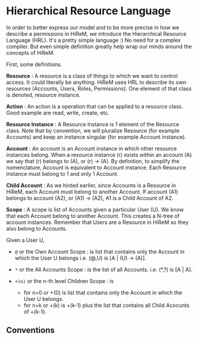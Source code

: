 # Hierarchical Resource Language

In order to better express our model and to be more precise in how we describe a permissions in HiReM, we introduce the Hierarchical Resource Language (HRL). It's a pretty simple language :) No need for a complex compiler. But even simple definition greatly help wrap our minds around the concepts of HiReM.

First, some definitions.

**Resource** : A resource is a class of things to which we want to control access. It could literally be anything. HiReM uses HRL to describe its own resources (Accounts, Users, Roles, Permissions). One element of that class is denoted, resource instance.

**Action** : An action is a operation that can be applied to a resource class. Good example are read, write, create, etc.

**Resource Instance** : A Resource Instance is 1 element of the Resource class. Note that by convention, we will pluralize Resource (for example Accounts) and keep an instance singular (for example Account instance).

**Account** : An account is an Account instance in which other resource instances belong. When a resource instance (r) exists within an account (A) we say that (r) belongs to (A), or (r) -> (A). By definition, to simplify the nomenclature, Account is equivalent to Account instance.
Each Resource instance must belong to 1 and only 1 Account.

**Child Account** : As we hinted earlier, since Accounts is a Resource in HiReM, each Account must belong to another Account. If account (A1) belongs to account (A2), or (A1) -> (A2), A1 is a Child Account of A2.

**Scope** : A scope is list of Accounts given a particular User (U). We know that each Account belong to another Account. This creates a N-tree of account instances.
Remember that Users are a Resource in HiReM so they also belong to Accounts.

Given a User U,

- `@` or the Own Account Scope : is list that contains only the Account in which the User U belongs i.e. (@,U) is [A | (U) -> (A)].

- `*` or the All Accounts Scope : is the list of all Accounts. i.e. (*,?) is [A | A].

- `+(n)` or the n-th level Children Scope : is
  - for n=0 or +(0)  is list that contains only the Account in which the User U belongs.
  - for n=k or +(k) is +(k-1) plus the list that contains all Child Acocunts of +(k-1).

## Conventions
